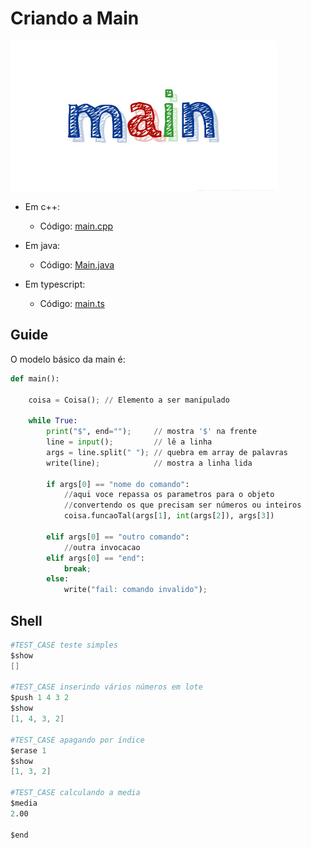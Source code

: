 # Criando a Main

![_](cover.jpg)

- Em c++:
  - Código: [main.cpp](main.cpp)

- Em java:
  - Código: [Main.java](Main.java)

- Em typescript:
  - Código: [main.ts](main.ts)

## Guide

O modelo básico da main é:

```py
def main():
    
    coisa = Coisa(); // Elemento a ser manipulado

    while True:
        print("$", end="");     // mostra '$' na frente
        line = input();         // lê a linha
        args = line.split(" "); // quebra em array de palavras
        write(line);            // mostra a linha lida

        if args[0] == "nome do comando":
            //aqui voce repassa os parametros para o objeto
            //convertendo os que precisam ser números ou inteiros
            coisa.funcaoTal(args[1], int(args[2]), args[3])

        elif args[0] == "outro comando":
            //outra invocacao
        elif args[0] == "end":
            break;
        else:
            write("fail: comando invalido");
```

## Shell

```s
#TEST_CASE teste simples
$show
[]

#TEST_CASE inserindo vários números em lote
$push 1 4 3 2
$show
[1, 4, 3, 2]

#TEST_CASE apagando por índice
$erase 1
$show
[1, 3, 2]

#TEST_CASE calculando a media
$media
2.00

$end
```
